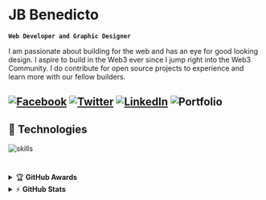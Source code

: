 # JB Benedicto

**`Web Developer and Graphic Designer`**

I am passionate about building for the web and has an eye for good looking design. I aspire to build in the Web3 ever since I jump right into the Web3 Community. I do contribute for open source projects to experience and learn more with our fellow builders.

[![Facebook](https://img.shields.io/badge/Facebook-%231877F2.svg?&style=flat-square&logo=facebook&logoColor=white)](https://www.facebook.com/johnbenedict.benedicto) [![Twitter](https://img.shields.io/badge/Twitter-%231DA1F2.svg?&style=flat-square&logo=twitter&logoColor=white)](https://twitter.com/_0benedict) [![LinkedIn](https://img.shields.io/badge/LinkedIn-%230077B5.svg?&style=flat-square&logo=linkedin&logoColor=white)](https://www.linkedin.com/in/jbbenedicto/)
![Portfolio](https://custom-icon-badges.demolab.com/badge/custom-badge-blue.svg?logo=globe&logoColor=white)
---

## 🔧 Technologies

![skills](https://skillicons.dev/icons?i=html,css,js,mongodb,express,react,nodejs,php,mysql,cpp,java,git,vscode,photoshop,illustrator,figma&theme=light)

#

<details>
    <summary>&#127942 <b>GitHub Awards</b></summary><br/>

![Github Trophy](https://github-profile-trophy.vercel.app/?username=JBenedicto13)

</details>

<details>
    <summary>&#9889 <b>GitHub Stats</b></summary><br/>

![JB Benedicto's GitHub stats](https://github-readme-stats.vercel.app/api?username=JBenedicto13&show_icons=true&theme=algolia)(https://github.com/JBenedicto13/github-readme-stats) [![Top Language](https://readme-stats.JBenedicto13.com/api/top-langs?username=JBenedicto13&layout=compact)](https://github.com/JBenedicto13/github-readme-stats)
</details>